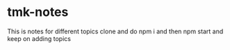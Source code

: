 # tmk-notes
This is notes for different topics
clone and do npm i and then npm start and keep on adding topics
